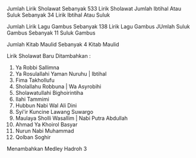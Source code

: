 Jumlah Lirik Sholawat Sebanyak 533 Lirik Sholawat
Jumlah Ibtihal Atau Suluk Sebanyak 34 Lirik Ibtihal Atau Suluk

Jumlah Lirik Lagu Gambus Sebanyak 138 Lirik Lagu Gambus
JUmlah Suluk Gambus Sebanyak 11 Suluk Gambus

Jumlah Kitab Maulid Sebanyak 4 Kitab Maulid

Lirik Sholawat Baru Ditambahkan :
1. Ya Robbi Sallimna
2. Ya Rosulallahi Yaman Nuruhu | Ibtihal
3. Fima Takhollufu
4. Sholallahu Robbuna | Wa Asyrobihi
5. Sholawatullahi Bighoirintiha
6. Ilahi Tammimi
7. Hubbun Nabi Wal Ali Dini
8. Syi'ir Kuncine Lawang Suwargo
9. Maulaya Sholli Wasallim | Nabi Putra Abdullah
10. Ahmad Ya Khoirol Basyar
11. Nurun Nabi Muhammad
12. Qolban Soghir

Menambahkan Medley Hadroh 3